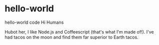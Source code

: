 # hello-world
hello-world code
Hi Humans

Hubot her, I like Node.js and Coffeescript (that's what I'm made of!).
I've had tacos on the moon and find them far superior to Earth tacos.
